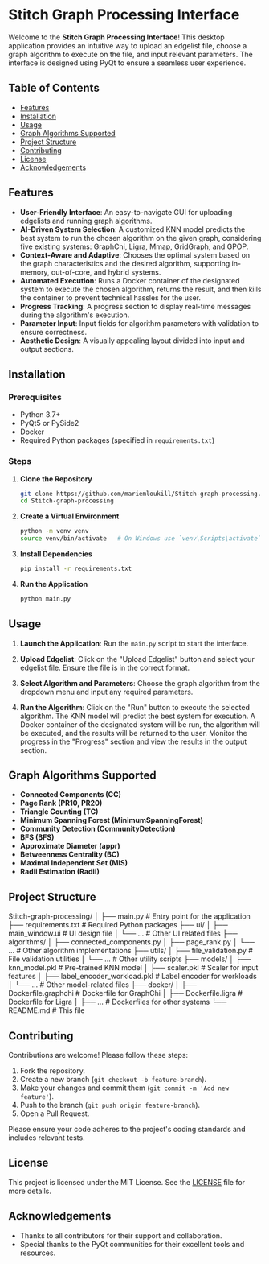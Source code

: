 # Stitch Graph Processing Interface

Welcome to the **Stitch Graph Processing Interface**! This desktop application provides an intuitive way to upload an edgelist file, choose a graph algorithm to execute on the file, and input relevant parameters. The interface is designed using PyQt to ensure a seamless user experience.

## Table of Contents

- [Features](#features)
- [Installation](#installation)
- [Usage](#usage)
- [Graph Algorithms Supported](#graph-algorithms-supported)
- [Project Structure](#project-structure)
- [Contributing](#contributing)
- [License](#license)
- [Acknowledgements](#acknowledgements)

## Features

- **User-Friendly Interface**: An easy-to-navigate GUI for uploading edgelists and running graph algorithms.
- **AI-Driven System Selection**: A customized KNN model predicts the best system to run the chosen algorithm on the given graph, considering five existing systems: GraphChi, Ligra, Mmap, GridGraph, and GPOP.
- **Context-Aware and Adaptive**: Chooses the optimal system based on the graph characteristics and the desired algorithm, supporting in-memory, out-of-core, and hybrid systems.
- **Automated Execution**: Runs a Docker container of the designated system to execute the chosen algorithm, returns the result, and then kills the container to prevent technical hassles for the user.
- **Progress Tracking**: A progress section to display real-time messages during the algorithm's execution.
- **Parameter Input**: Input fields for algorithm parameters with validation to ensure correctness.
- **Aesthetic Design**: A visually appealing layout divided into input and output sections.

## Installation

### Prerequisites

- Python 3.7+
- PyQt5 or PySide2
- Docker
- Required Python packages (specified in `requirements.txt`)

### Steps

1. **Clone the Repository**
    ```bash
    git clone https://github.com/mariemloukill/Stitch-graph-processing.git
    cd Stitch-graph-processing
    ```

2. **Create a Virtual Environment**
    ```bash
    python -m venv venv
    source venv/bin/activate   # On Windows use `venv\Scripts\activate`
    ```

3. **Install Dependencies**
    ```bash
    pip install -r requirements.txt
    ```

4. **Run the Application**
    ```bash
    python main.py
    ```

## Usage

1. **Launch the Application**:
    Run the `main.py` script to start the interface.

2. **Upload Edgelist**:
    Click on the "Upload Edgelist" button and select your edgelist file. Ensure the file is in the correct format.

3. **Select Algorithm and Parameters**:
    Choose the graph algorithm from the dropdown menu and input any required parameters.

4. **Run the Algorithm**:
    Click on the "Run" button to execute the selected algorithm. The KNN model will predict the best system for execution. A Docker container of the designated system will be run, the algorithm will be executed, and the results will be returned to the user. Monitor the progress in the "Progress" section and view the results in the output section.

## Graph Algorithms Supported

- **Connected Components (CC)**
- **Page Rank (PR10, PR20)**
- **Triangle Counting (TC)**
- **Minimum Spanning Forest (MinimumSpanningForest)**
- **Community Detection (CommunityDetection)**
- **BFS (BFS)**
- **Approximate Diameter (appr)**
- **Betweenness Centrality (BC)**
- **Maximal Independent Set (MIS)**
- **Radii Estimation (Radii)**

## Project Structure

Stitch-graph-processing/
│
├── main.py # Entry point for the application
├── requirements.txt # Required Python packages
├── ui/
│ ├── main_window.ui # UI design file
│ └── ... # Other UI related files
├── algorithms/
│ ├── connected_components.py
│ ├── page_rank.py
│ └── ... # Other algorithm implementations
├── utils/
│ ├── file_validation.py # File validation utilities
│ └── ... # Other utility scripts
├── models/
│ ├── knn_model.pkl # Pre-trained KNN model
│ ├── scaler.pkl # Scaler for input features
│ ├── label_encoder_workload.pkl # Label encoder for workloads
│ └── ... # Other model-related files
├── docker/
│ ├── Dockerfile.graphchi # Dockerfile for GraphChi
│ ├── Dockerfile.ligra # Dockerfile for Ligra
│ ├── ... # Dockerfiles for other systems
└── README.md # This file

## Contributing

Contributions are welcome! Please follow these steps:

1. Fork the repository.
2. Create a new branch (`git checkout -b feature-branch`).
3. Make your changes and commit them (`git commit -m 'Add new feature'`).
4. Push to the branch (`git push origin feature-branch`).
5. Open a Pull Request.

Please ensure your code adheres to the project's coding standards and includes relevant tests.

## License

This project is licensed under the MIT License. See the [LICENSE](LICENSE) file for more details.

## Acknowledgements

- Thanks to all contributors for their support and collaboration.
- Special thanks to the PyQt communities for their excellent tools and resources.

